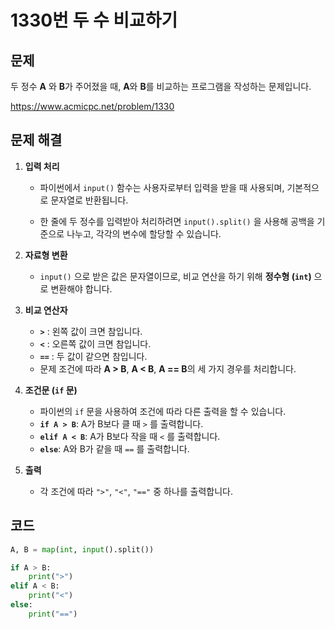 # 1330번 두 수 비교하기
## 문제
두 정수 **A** 와 **B**가 주어졌을 때, **A**와 **B**를 비교하는 프로그램을 작성하는 문제입니다.

https://www.acmicpc.net/problem/1330

## 문제 해결
1. **입력 처리**
   - 파이썬에서 `input()` 함수는 사용자로부터 입력을 받을 때 사용되며, 기본적으로 문자열로 반환됩니다.
   
   - 한 줄에 두 정수를 입력받아 처리하려면 `input().split()` 을 사용해 공백을 기준으로 나누고, 각각의 변수에 할당할 수 있습니다.

2. **자료형 변환**
   - `input()` 으로 받은 값은 문자열이므로, 비교 연산을 하기 위해 **정수형 (`int`)** 으로 변환해야 합니다.

3. **비교 연산자**
   - **`>`** : 왼쪽 값이 크면 참입니다.
   - **`<`** : 오른쪽 값이 크면 참입니다.
   - **`==`** : 두 값이 같으면 참입니다.
   - 문제 조건에 따라 **A > B**, **A < B**, **A == B**의 세 가지 경우를 처리합니다.

4. **조건문 (`if` 문)**
   - 파이썬의 `if` 문을 사용하여 조건에 따라 다른 출력을 할 수 있습니다.
   - **`if A > B`**: A가 B보다 클 때 `>` 를 출력합니다.
   - **`elif A < B`**: A가 B보다 작을 때 `<` 를 출력합니다.
   - **`else`**: A와 B가 같을 때 `==` 를 출력합니다.

5. **출력**
   - 각 조건에 따라 `">"`, `"<"`, `"=="` 중 하나를 출력합니다.

## 코드
```python
A, B = map(int, input().split())

if A > B:
    print(">")
elif A < B:
    print("<")
else:
    print("==")
```
